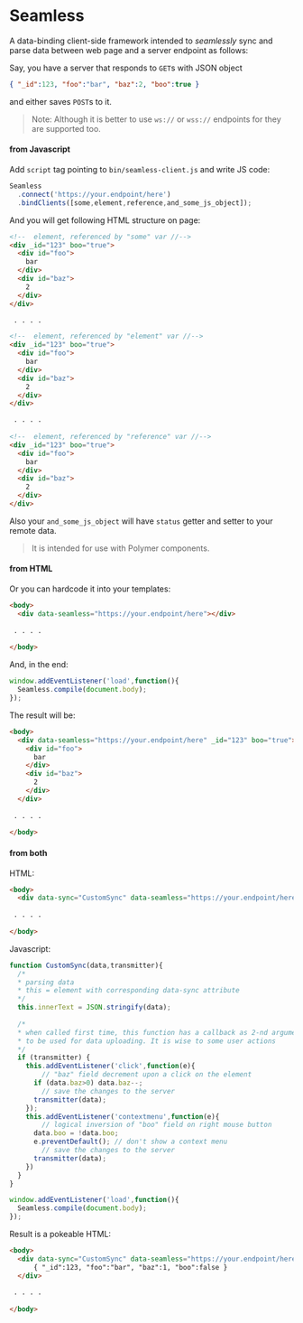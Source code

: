 # Seamless

A data-binding client-side framework intended to _seamlessly_ sync and parse data between web page and a server endpoint as follows:

Say, you have a server that responds to `GET`s with JSON object

```json
{ "_id":123, "foo":"bar", "baz":2, "boo":true }
```

and either saves `POST`s to it.

>Note: Although it is better to use `ws://` or `wss://` endpoints for they are supported too.

#### from Javascript

Add `script` tag pointing to `bin/seamless-client.js` and write JS code:

```javascript
Seamless
  .connect('https://your.endpoint/here')
  .bindClients([some,element,reference,and_some_js_object]);
```

And you will get following HTML structure on page:

```html
<!--  element, referenced by "some" var //-->
<div _id="123" boo="true">
  <div id="foo">
    bar
  </div>
  <div id="baz">
    2
  </div>
</div>

 . . . .

<!--  element, referenced by "element" var //-->
<div _id="123" boo="true">
  <div id="foo">
    bar
  </div>
  <div id="baz">
    2
  </div>
</div>

 . . . .
 
<!--  element, referenced by "reference" var //-->
<div _id="123" boo="true">
  <div id="foo">
    bar
  </div>
  <div id="baz">
    2
  </div>
</div>

```

Also your `and_some_js_object` will have `status` getter and setter to your remote data.

>It is intended for use with Polymer components.

#### from HTML

Or you can hardcode it into your templates:

```html
<body>
  <div data-seamless="https://your.endpoint/here"></div>
  
 . . . .
 
</body>
```

And, in the end:

```javascript
window.addEventListener('load',function(){
  Seamless.compile(document.body);
});
```

The result will be:

```html
<body>
  <div data-seamless="https://your.endpoint/here" _id="123" boo="true">
    <div id="foo">
      bar
    </div>
    <div id="baz">
      2
    </div>
  </div>
  
 . . . .
 
</body>
```

#### from both

HTML:

```html
<body>
  <div data-sync="CustomSync" data-seamless="https://your.endpoint/here"></div>
  
 . . . .
 
</body>
```

Javascript:
```javascript
function CustomSync(data,transmitter){
  /*
  * parsing data
  * this = element with corresponding data-sync attribute
  */
  this.innerText = JSON.stringify(data);
  
  /*
  * when called first time, this function has a callback as 2-nd argument
  * to be used for data uploading. It is wise to some user actions
  */
  if (transmitter) {
    this.addEventListener('click',function(e){
        // "baz" field decrement upon a click on the element
      if (data.baz>0) data.baz--;
        // save the changes to the server
      transmitter(data);
    });
    this.addEventListener('contextmenu',function(e){
        // logical inversion of "boo" field on right mouse button
      data.boo = !data.boo;
      e.preventDefault(); // don't show a context menu
        // save the changes to the server
      transmitter(data);
    })
  }
}

window.addEventListener('load',function(){
  Seamless.compile(document.body);
});
```

Result is a pokeable HTML:


```html
<body>
  <div data-sync="CustomSync" data-seamless="https://your.endpoint/here">
      { "_id":123, "foo":"bar", "baz":1, "boo":false }
  </div>
  
 . . . .
 
</body>
```